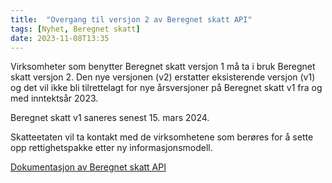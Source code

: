 ```yaml
---
title:  "Overgang til versjon 2 av Beregnet skatt API"
tags: [Nyhet, Beregnet skatt]
date: 2023-11-08T13:35
---
```

Virksomheter som benytter Beregnet skatt versjon 1 må ta i bruk Beregnet skatt versjon 2. Den nye versjonen (v2) erstatter eksisterende versjon (v1) og det vil ikke bli tilrettelagt for nye årsversjoner på Beregnet skatt v1 fra og med inntektsår 2023. 

Beregnet skatt v1 saneres senest 15. mars 2024.

Skatteetaten vil ta kontakt med de virksomhetene som berøres for å sette opp rettighetspakke etter ny informasjonsmodell.

[Dokumentasjon av Beregnet skatt API](../docs/api/beregnetskatt)
